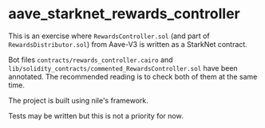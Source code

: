 # aave_starknet_rewards_controller

This is an exercise where `RewardsController.sol` (and part of `RewardsDistributor.sol`) from Aave-V3 is written as a StarkNet contract.

Bot files `contracts/rewards_controller.cairo` and `lib/solidity_contracts/commented_RewardsController.sol` have been annotated. The recommended reading is to check both of them at the same time.

The project is built using nile's framework. 

Tests may be written but this is not a priority for now.
